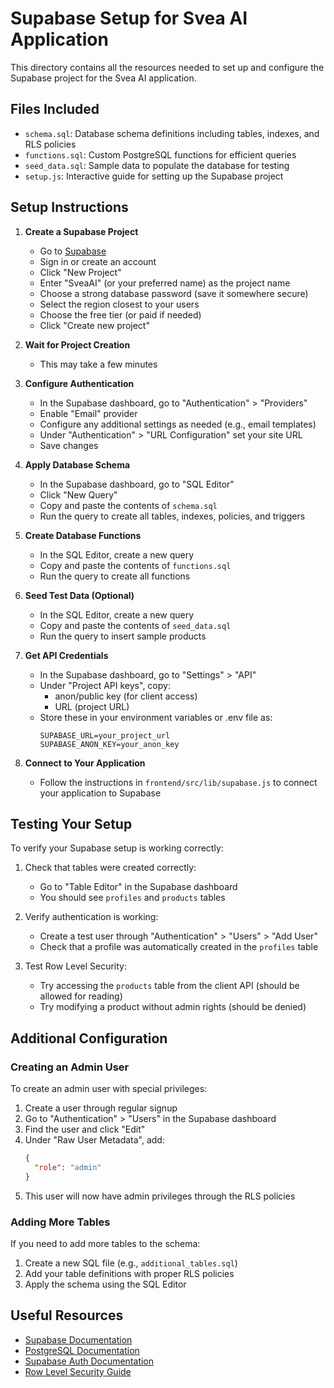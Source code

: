 # Supabase Setup for Svea AI Application

This directory contains all the resources needed to set up and configure the Supabase project for the Svea AI application.

## Files Included

- `schema.sql`: Database schema definitions including tables, indexes, and RLS policies
- `functions.sql`: Custom PostgreSQL functions for efficient queries
- `seed_data.sql`: Sample data to populate the database for testing
- `setup.js`: Interactive guide for setting up the Supabase project

## Setup Instructions

1. **Create a Supabase Project**
   - Go to [Supabase](https://app.supabase.io/)
   - Sign in or create an account
   - Click "New Project"
   - Enter "SveaAI" (or your preferred name) as the project name
   - Choose a strong database password (save it somewhere secure)
   - Select the region closest to your users
   - Choose the free tier (or paid if needed)
   - Click "Create new project"

2. **Wait for Project Creation**
   - This may take a few minutes

3. **Configure Authentication**
   - In the Supabase dashboard, go to "Authentication" > "Providers"
   - Enable "Email" provider
   - Configure any additional settings as needed (e.g., email templates)
   - Under "Authentication" > "URL Configuration" set your site URL
   - Save changes

4. **Apply Database Schema**
   - In the Supabase dashboard, go to "SQL Editor"
   - Click "New Query"
   - Copy and paste the contents of `schema.sql`
   - Run the query to create all tables, indexes, policies, and triggers

5. **Create Database Functions**
   - In the SQL Editor, create a new query
   - Copy and paste the contents of `functions.sql`
   - Run the query to create all functions

6. **Seed Test Data (Optional)**
   - In the SQL Editor, create a new query
   - Copy and paste the contents of `seed_data.sql`
   - Run the query to insert sample products

7. **Get API Credentials**
   - In the Supabase dashboard, go to "Settings" > "API"
   - Under "Project API keys", copy:
     - anon/public key (for client access)
     - URL (project URL)
   - Store these in your environment variables or .env file as:
     ```
     SUPABASE_URL=your_project_url
     SUPABASE_ANON_KEY=your_anon_key
     ```

8. **Connect to Your Application**
   - Follow the instructions in `frontend/src/lib/supabase.js` to connect your application to Supabase

## Testing Your Setup

To verify your Supabase setup is working correctly:

1. Check that tables were created correctly:
   - Go to "Table Editor" in the Supabase dashboard
   - You should see `profiles` and `products` tables

2. Verify authentication is working:
   - Create a test user through "Authentication" > "Users" > "Add User"
   - Check that a profile was automatically created in the `profiles` table

3. Test Row Level Security:
   - Try accessing the `products` table from the client API (should be allowed for reading)
   - Try modifying a product without admin rights (should be denied)

## Additional Configuration

### Creating an Admin User

To create an admin user with special privileges:

1. Create a user through regular signup
2. Go to "Authentication" > "Users" in the Supabase dashboard
3. Find the user and click "Edit"
4. Under "Raw User Metadata", add:
   ```json
   {
     "role": "admin"
   }
   ```
5. This user will now have admin privileges through the RLS policies

### Adding More Tables

If you need to add more tables to the schema:

1. Create a new SQL file (e.g., `additional_tables.sql`)
2. Add your table definitions with proper RLS policies
3. Apply the schema using the SQL Editor

## Useful Resources

- [Supabase Documentation](https://supabase.io/docs)
- [PostgreSQL Documentation](https://www.postgresql.org/docs/)
- [Supabase Auth Documentation](https://supabase.io/docs/guides/auth)
- [Row Level Security Guide](https://supabase.io/docs/guides/auth/row-level-security) 